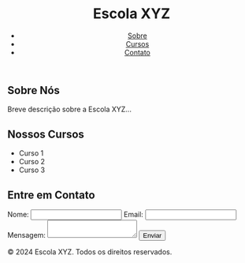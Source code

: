 <!DOCTYPE html>
<html lang="pt-br">

<head>
  <meta charset="UTF-8">
  <meta name="viewport" content="width=device-width, initial-scale=1.0">
  <title>O Pequeno Mercado On</title>
  <link rel="stylesheet" href="site.escolar.css">
</head>

<body>
  <header>
    <h1>Escola XYZ</h1>
    <nav>
      <ul>
        <li><a href="#sobre">Sobre</a></li>
        <li><a href="#cursos">Cursos</a></li>
        <li><a href="#contato">Contato</a></li>
      </ul>
    </nav>
  </header>

  <section id="sobre">
    <h2>Sobre Nós</h2>
    <p>Breve descrição sobre a Escola XYZ...</p>
  </section>

  <section id="cursos">
    <h2>Nossos Cursos</h2>
    <ul>
      <li>Curso 1</li>
      <li>Curso 2</li>
      <li>Curso 3</li>
    </ul>
  </section>

  <section id="contato">
    <h2>Entre em Contato</h2>
    <form action="enviar_email.php" method="post">
      <label for="nome">Nome:</label>
      <input type="text" id="nome" name="nome" required>
      <label for="email">Email:</label>
      <input type="email" id="email" name="email" required>
      <label for="mensagem">Mensagem:</label>
      <textarea id="mensagem" name="mensagem" required></textarea>
      <button type="submit">Enviar</button>
    </form>
  </section>

  <footer>
    <p>&copy; 2024 Escola XYZ. Todos os direitos reservados.</p>
  </footer>
</body>

</html>

